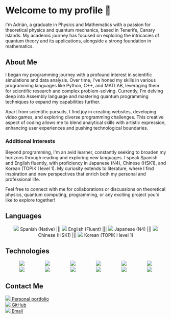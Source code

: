 # Welcome to my profile 🔭

I'm Adrián, a graduate in Physics and Mathematics with a passion for theoretical physics and quantum mechanics, based in Tenerife, Canary Islands. My academic journey has focused on exploring the intricacies of quantum theory and its applications, alongside a strong foundation in mathematics.

## About Me

I began my programming journey with a profound interest in scientific simulations and data analysis. Over time, I've honed my skills in various programming languages like Python, C++, and MATLAB, leveraging them for scientific research and complex problem-solving. Currently, I'm delving deep into Assembly language and mastering quantum programming techniques to expand my capabilities further.

Apart from scientific pursuits, I find joy in creating websites, developing video games, and exploring diverse programming challenges. This creative aspect of coding allows me to blend analytical skills with artistic expression, enhancing user experiences and pushing technological boundaries.

### Additional Interests

Beyond programming, I'm an avid learner, constantly seeking to broaden my horizons through reading and exploring new languages. I speak Spanish and English fluently, with proficiency in Japanese (N4), Chinese (HSK1), and Korean (TOPIK I level 1). My curiosity extends to literature, where I find inspiration and new perspectives that enrich both my personal and professional life.

Feel free to connect with me for collaborations or discussions on theoretical physics, quantum computing, programming, or any exciting project you'd like to explore together!



## Languages
<p align="center">
<img src="https://img.icons8.com/color/20/000000/spain2-circular.png"/> Spanish (Native)  |||
<img src="https://img.icons8.com/color/20/000000/great-britain-circular.png"/> English (Fluent)  |||
<img src="https://img.icons8.com/color/20/000000/japan-circular.png"/> Japanese (N4)   |||
<img src="https://img.icons8.com/color/20/000000/china-circular.png"/> Chinese (HSK1)   |||
<img src="https://img.icons8.com/color/20/000000/south-korea-circular.png"/> Korean (TOPIK I level 1) 
</p>



## Technologies

<div align="center">
  
[<img src="https://img.icons8.com/color/48/000000/html-5.png" style="margin: 0 30px;"/>](https://developer.mozilla.org/en-US/docs/Web/HTML)
[<img src="https://img.icons8.com/color/48/000000/css3.png" style="margin: 0 30px;"/>](https://developer.mozilla.org/en-US/docs/Web/CSS)
[<img src="https://img.icons8.com/color/48/000000/javascript.png" style="margin: 0 30px;"/>](https://developer.mozilla.org/en-US/docs/Web/JavaScript)
[<img src="https://img.icons8.com/color/48/000000/mysql-logo.png" style="margin: 0 30px;"/>](https://www.mysql.com/)
[<img src="https://img.icons8.com/color/48/000000/python.png" style="margin: 0 30px;"/>](https://www.python.org/)
[<img src="https://img.icons8.com/color/48/000000/matlab.png" style="margin: 0 30px;"/>](https://www.mathworks.com/products/matlab.html)
[<img src="https://img.icons8.com/color/48/000000/c-programming.png" style="margin: 0 30px;"/>](https://en.wikipedia.org/wiki/C_(programming_language))
[<img src="https://img.icons8.com/color/48/000000/c-plus-plus-logo.png" style="margin: 0 30px;"/>](https://www.cplusplus.com/)
[<img src="https://img.icons8.com/color/48/000000/c-sharp-logo.png" style="margin: 0 30px;"/>](https://dotnet.microsoft.com/languages/csharp)
[<img src="https://img.icons8.com/color/48/000000/lua-language.png" style="margin: 0 30px;"/>](https://www.lua.org/)
[<img src="https://img.icons8.com/color/48/000000/vue-js.png" style="margin: 0 30px;"/>](https://vuejs.org/)
[<img src="https://img.icons8.com/color/48/000000/assembly.png" style="margin: 0 30px;"/>](https://en.wikipedia.org/wiki/Assembly_language)

</div>


## Contact Me

[<img src="https://img.icons8.com/color/20/000000/link.png"/> Personal portfolio](https://adrianrguez96.github.io/)  
[<img src="https://img.icons8.com/color/20/000000/github--v1.png"/> GitHub](https://github.com/adrianrguez96)  
[<img src="https://img.icons8.com/color/20/000000/email.png"/> Email](mailto:adriancedres996@protonmail.com)
